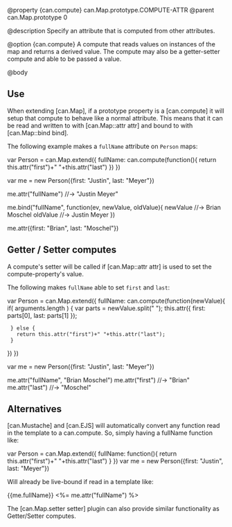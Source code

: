 @property {can.compute} can.Map.prototype.COMPUTE-ATTR
@parent can.Map.prototype 0

@description Specify an attribute that is computed from other attributes.

@option {can.compute} A compute that reads values on instances of the
map and returns a derived value.  The compute may also be a getter-setter
compute and able to be passed a value.

@body

## Use

When extending [can.Map], if a prototype property is a [can.compute]
it will setup that compute to behave like a normal attribute. This means
that it can be read and written to with [can.Map::attr attr] and bound to
with [can.Map::bind bind].

The following example makes a `fullName` attribute on `Person` maps:

 var Person = can.Map.extend({
   fullName: can.compute(function(){
     return this.attr("first")+" "+this.attr("last")
   })
 })

 var me = new Person({first: "Justin", last: "Meyer"})

 me.attr("fullName") //-> "Justin Meyer"

 me.bind("fullName", function(ev, newValue, oldValue){
   newValue //-> Brian Moschel
   oldValue //-> Justin Meyer
 })

 me.attr({first: "Brian", last: "Moschel"})

## Getter / Setter computes

A compute's setter will be called if [can.Map::attr attr] is
used to set the compute-property's value.

The following makes `fullName` able to set `first` and `last`:

 var Person = can.Map.extend({
   fullName: can.compute(function(newValue){
     if( arguments.length ) {
       var parts = newValue.split(" ");
       this.attr({
         first: parts[0],
         last:  parts[1]
       });

     } else {
       return this.attr("first")+" "+this.attr("last");
     }
   })
 })

 var me = new Person({first: "Justin", last: "Meyer"})

 me.attr("fullName", "Brian Moschel")
 me.attr("first") //-> "Brian"
 me.attr("last")  //-> "Moschel"


## Alternatives

[can.Mustache] and [can.EJS] will automatically convert any function
read in the template to a can.compute. So, simply having a fullName
function like:

 var Person = can.Map.extend({
   fullName: function(){
     return this.attr("first")+" "+this.attr("last")
   }
 })
 var me = new Person({first: "Justin", last: "Meyer"})

Will already be live-bound if read in a template like:

 {{me.fullName}}
 <%= me.attr("fullName") %>

The [can.Map.setter setter] plugin can also provide similar functionality as
Getter/Setter computes.